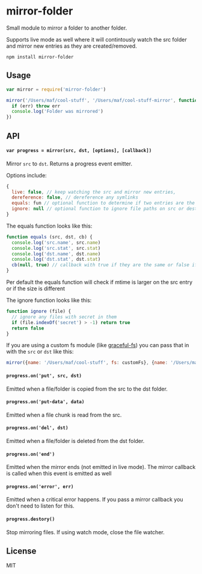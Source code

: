 # mirror-folder

Small module to mirror a folder to another folder.

Supports live mode as well where it will contintously watch the src folder and mirror new entries as they are created/removed.

```
npm install mirror-folder
```

## Usage

``` js
var mirror = require('mirror-folder')

mirror('/Users/maf/cool-stuff', '/Users/maf/cool-stuff-mirror', function (err) {
  if (err) throw err
  console.log('Folder was mirrored')
})
```

## API

#### `var progress = mirror(src, dst, [options], [callback])`

Mirror `src` to `dst`. Returns a progress event emitter.

Options include:

``` js
{
  live: false, // keep watching the src and mirror new entries,
  dereference: false, // dereference any symlinks
  equals: fun // optional function to determine if two entries are the same, see below
  ignore: null // optional function to ignore file paths on src or dest
}
```

The equals function looks like this:

``` js
function equals (src, dst, cb) {
  console.log('src.name', src.name)
  console.log('src.stat', src.stat)
  console.log('dst.name', dst.name)
  console.log('dst.stat', dst.stat)
  cb(null, true) // callback with true if they are the same or false if not
}
```

Per default the equals function will check if mtime is larger on the src entry or if the size is different

The ignore function looks like this:

``` js
function ignore (file) {
  // ignore any files with secret in them
  if (file.indexOf('secret') > -1) return true
  return false
}
```

If you are using a custom fs module (like [graceful-fs](https://github.com/isaacs/node-graceful-fs)) you can pass that in
with the `src` or `dst` like this:

``` js
mirror({name: '/Users/maf/cool-stuff', fs: customFs}, {name: '/Users/maf/cool-stuff-mirror', fs: anotherFs})
```

#### `progress.on('put', src, dst)`

Emitted when a file/folder is copied from the src to the dst folder.

#### `progress.on('put-data', data)`

Emitted when a file chunk is read from the src.

#### `progress.on('del', dst)`

Emitted when a file/folder is deleted from the dst folder.

#### `progress.on('end')`

Emitted when the mirror ends (not emitted in live mode). The mirror callback is called when this event is emitted as well

#### `progress.on('error', err)`

Emitted when a critical error happens. If you pass a mirror callback you don't need to listen for this.

#### `progress.destory()`

Stop mirroring files. If using watch mode, close the file watcher.

## License

MIT
